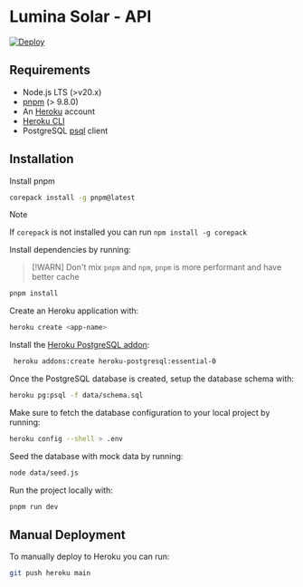 # Lumina Solar - API

[![Deploy](https://www.herokucdn.com/deploy/button.svg)](https://heroku.com/deploy)

## Requirements

- Node.js LTS (>v20.x)
- [pnpm](https://pnpm.io/) (> 9.8.0)
- An [Heroku](https://signup.heroku.com/) account
- [Heroku CLI](https://devcenter.heroku.com/articles/heroku-cli)
- PostgreSQL [psql](https://www.postgresql.org/download/) client

## Installation

Install pnpm

```sh
corepack install -g pnpm@latest
```

> [!NOTE]
> If `corepack` is not installed you can run `npm install -g corepack`

Install dependencies by running:

> [!WARN]
> Don't mix `pnpm` and `npm`, `pnpm` is more performant and have better cache

```sh
pnpm install
```

Create an Heroku application with:

```sh
heroku create <app-name>
```

Install the [Heroku PostgreSQL addon](https://elements.heroku.com/addons/heroku-postgresql):

```sh
 heroku addons:create heroku-postgresql:essential-0
```

Once the PostgreSQL database is created, setup the database schema with:

```sh
heroku pg:psql -f data/schema.sql
```

Make sure to fetch the database configuration to your local project by running:

```sh
heroku config --shell > .env
```

Seed the database with mock data by running:

```sh
node data/seed.js
```

Run the project locally with:

```sh
pnpm run dev
```

## Manual Deployment

To manually deploy to Heroku you can run:

```sh
git push heroku main
```
